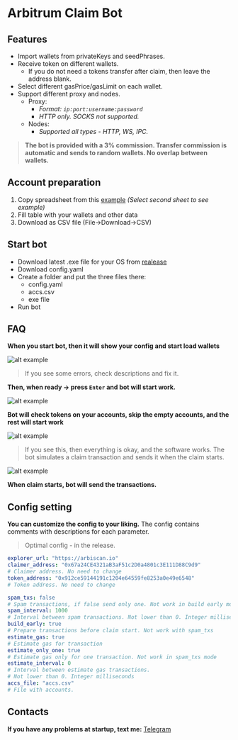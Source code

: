 # Arbitrum Claim Bot

## Features

- Import wallets from privateKeys and seedPhrases.
- Receive token on different wallets.
    + If you do not need a tokens transfer after claim, then leave the address blank.
- Select different gasPrice/gasLimit on each wallet.
- Support different proxy and nodes.
    + Proxy:
        * *Format: `ip:port:username:password`*
        * *HTTP only. SOCKS not supported.*
    + Nodes:
        * *Supported all types - HTTP, WS, IPC.*

> **The bot is provided with a 3% commission.
> Transfer commission is automatic and sends to random wallets.
> No overlap between wallets.**

## Account preparation

1. Copy spreadsheet from this [example](https://docs.google.com/spreadsheets/d/19y2zmGv4v1oBl3JwqA3hNjAWkENzTA86IHy1HYCOIPQ/edit#gid=0) *(Select second sheet to see example)*
2. Fill table with your wallets and other data 
3. Download as CSV file (File->Download->CSV)

## Start bot

- Download latest .exe file for your OS from [realease](https://github.com/frendri/arbitrum-claim/releases/tag/release)
- Download config.yaml
- Create a folder and put the three files there:
  + config.yaml
  + accs.csv
  + exe file
- Run bot

## FAQ
**When you start bot, then it will show your config and start load wallets**

![alt example](https://img4.teletype.in/files/b1/02/b10202f2-64b4-46f4-a0ec-f250ba14dc06.png)

> If you see some errors, check descriptions and fix it.

**Then, when ready -> press `Enter` and bot will start work.**

![alt example](https://img4.teletype.in/files/f9/c8/f9c806ef-c8b4-488f-929d-652f82668301.png)

**Bot will check tokens on your accounts, skip the empty accounts, and the rest will start work**

![alt example](https://img3.teletype.in/files/62/9e/629e75cb-50bd-44f6-a506-86de0f495d73.jpeg)

> If you see this, then everything is okay, and the software works.
> The bot simulates a claim transaction and sends it when the claim starts.

![alt example](https://img2.teletype.in/files/92/d6/92d691e5-439d-41b1-8162-b25667190f86.png)

**When claim starts, bot will send the transactions.**

## Config setting
**You can customize the config to your liking.**
The config contains comments with descriptions for each parameter.
> Optimal config - in the release.

```yaml
explorer_url: "https://arbiscan.io"
claimer_address: "0x67a24CE4321aB3aF51c2D0a4801c3E111D88C9d9"
# Claimer address. No need to change
token_address: "0x912ce59144191c1204e64559fe8253a0e49e6548"
# Token address. No need to change

spam_txs: false
# Spam transactions, if false send only one. Not work in build early mode
spam_interval: 1000
# Interval between spam transactions. Not lower than 0. Integer milliseconds
build_early: true
# Prepare transactions before claim start. Not work with spam_txs
estimate_gas: true
# Estimate gas for transaction
estimate_only_one: true
# Estimate gas only for one transaction. Not work in spam_txs mode
estimate_interval: 0
# Interval between estimate gas transactions.
# Not lower than 0. Integer milliseconds
accs_file: "accs.csv"
# File with accounts.
```

## Contacts
**If you have any problems at startup, text me:**
[Telegram](https://t.me/frendri)
